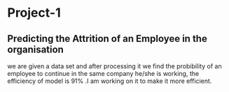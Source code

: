 # Project-1
<h2>Predicting the Attrition of an Employee in the organisation</h2>
<p>we are given a data set and after processing it we find the probibility of an employee to continue in the same company he/she is working, the efficiency of model is 91%
  .I am working on it to make it more efficient. 

